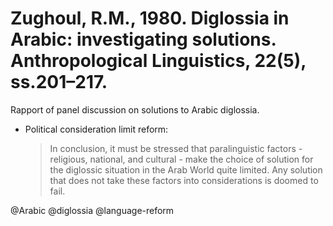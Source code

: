 # Zughoul, R.M., 1980. Diglossia in Arabic: investigating solutions.  Anthropological Linguistics, 22(5), ss.201–217.

Rapport of panel discussion on solutions to Arabic diglossia.

- Political consideration limit reform: 

  > In conclusion, it must be stressed that paralinguistic factors - religious, national, and cultural - make the choice of solution for the diglossic situation in the Arab World quite limited. Any solution that does not take these factors into considerations is doomed to fail.

@Arabic
@diglossia
@language-reform
